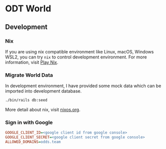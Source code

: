 # ODT World

## Development

### Nix

If you are using nix compatible environment like Linux, macOS, Windows WSL2, you can try `nix` to control development environment. For more information, visit [Play Nix](https://github.com/chonla/play-nix).

### Migrate World Data

In development environment, I have provided some mock data which can be imported into development database.

```bash
./bin/rails db:seed
```

More detail about nix, visit [nixos.org](https://nixos.org/).

### Sign in with Google

```ini
GOOGLE_CLIENT_ID=<google client id from google console>
GOOGLE_CLIENT_SECRET=<google client secret from google console>
ALLOWED_DOMAINS=odds.team
```